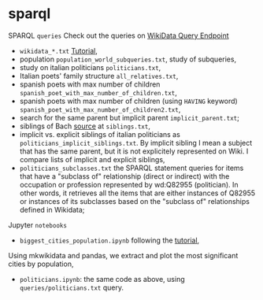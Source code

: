 # sparql

SPARQL `queries`
Check out the queries on [WikiData Query Endpoint](https://query.wikidata.org/)

- `wikidata_*.txt` [Tutorial](https://www.youtube.com/watch?v=b3ft3CzkLYk&ab_channel=WikimedianinResidence-UniversityofEdinburgh),
- population `population_world_subqueries.txt`, study of subqueries,
- study on italian politicians `politicians.txt`,
- Italian poets' family structure `all_relatives.txt`,
- spanish poets with max number of children `spanish_poet_with_max_number_of_children.txt`,
- spanish poets with max number of children (using `HAVING` keyword) `spanish_poet_with_max_number_of_children2.txt`,
- search for the same parent but implicit parent `implicit_parent.txt`;
- siblings of Bach [source](https://en.wikibooks.org/wiki/SPARQL/Property_paths#:~:text=of%20this%20element-,Inverse,-link%5Bedit) at `siblings.txt`,
- implicit vs. explicit siblings of italian politicians as `politicians_implicit_siblings.txt`. By implicit sibling I mean a subject that has the same parent, but it is not explicitely represented on Wiki. I compare lists of implicit and explicit siblings,
- `politicians_subclasses.txt` the SPARQL statement queries for items that have a "subclass of" relationship (direct or indirect) with the occupation or profession represented by wd:Q82955 (politician). In other words, it retrieves all the items that are either instances of Q82955 or instances of its subclasses based on the "subclass of" relationships defined in Wikidata;

Jupyter `notebooks`

- `biggest_cities_population.ipynb` following the [tutorial](https://max-coding.medium.com/extract-structured-data-from-wikidata-using-python-and-sparql-query-987c3bff97be),

Using mkwikidata and pandas, we extract and plot the most significant cities by population,

- `politicians.ipynb`: the same code as above, using `queries/politicians.txt` query.
